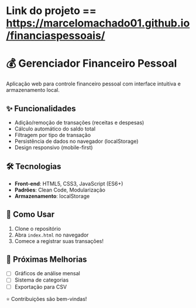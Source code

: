# Link do projeto == https://marcelomachado01.github.io/financiaspessoais/
# 💰 Gerenciador Financeiro Pessoal


Aplicação web para controle financeiro pessoal com interface intuitiva e armazenamento local.

## ✨ Funcionalidades
- Adição/remoção de transações (receitas e despesas)
- Cálculo automático do saldo total
- Filtragem por tipo de transação
- Persistência de dados no navegador (localStorage)
- Design responsivo (mobile-first)

## 🛠 Tecnologias
- **Front-end**: HTML5, CSS3, JavaScript (ES6+)
- **Padrões**: Clean Code, Modularização
- **Armazenamento**: localStorage

## 🚀 Como Usar
1. Clone o repositório
2. Abra `index.html` no navegador
3. Comece a registrar suas transações!

## 📌 Próximas Melhorias
- [ ] Gráficos de análise mensal
- [ ] Sistema de categorias
- [ ] Exportação para CSV

⭐ Contribuições são bem-vindas!
